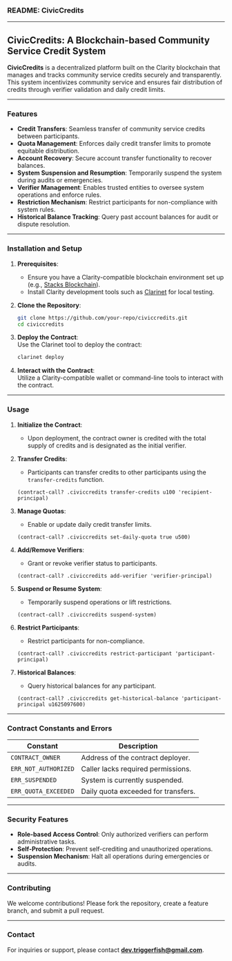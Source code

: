 
### README: **CivicCredits**

---

## CivicCredits: A Blockchain-based Community Service Credit System  

**CivicCredits** is a decentralized platform built on the Clarity blockchain that manages and tracks community service credits securely and transparently. This system incentivizes community service and ensures fair distribution of credits through verifier validation and daily credit limits.  

---

### Features  
- **Credit Transfers**: Seamless transfer of community service credits between participants.  
- **Quota Management**: Enforces daily credit transfer limits to promote equitable distribution.  
- **Account Recovery**: Secure account transfer functionality to recover balances.  
- **System Suspension and Resumption**: Temporarily suspend the system during audits or emergencies.  
- **Verifier Management**: Enables trusted entities to oversee system operations and enforce rules.  
- **Restriction Mechanism**: Restrict participants for non-compliance with system rules.  
- **Historical Balance Tracking**: Query past account balances for audit or dispute resolution.  

---

### Installation and Setup  

1. **Prerequisites**:  
   - Ensure you have a Clarity-compatible blockchain environment set up (e.g., [Stacks Blockchain](https://www.stacks.co/)).  
   - Install Clarity development tools such as [Clarinet](https://github.com/hirosystems/clarinet) for local testing.  

2. **Clone the Repository**:  
   ```bash  
   git clone https://github.com/your-repo/civiccredits.git  
   cd civiccredits  
   ```  

3. **Deploy the Contract**:  
   Use the Clarinet tool to deploy the contract:  
   ```bash  
   clarinet deploy  
   ```  

4. **Interact with the Contract**:  
   Utilize a Clarity-compatible wallet or command-line tools to interact with the contract.  

---

### Usage  

1. **Initialize the Contract**:  
   - Upon deployment, the contract owner is credited with the total supply of credits and is designated as the initial verifier.  

2. **Transfer Credits**:  
   - Participants can transfer credits to other participants using the `transfer-credits` function.  
   ```clarity  
   (contract-call? .civiccredits transfer-credits u100 'recipient-principal)  
   ```  

3. **Manage Quotas**:  
   - Enable or update daily credit transfer limits.  
   ```clarity  
   (contract-call? .civiccredits set-daily-quota true u500)  
   ```  

4. **Add/Remove Verifiers**:  
   - Grant or revoke verifier status to participants.  
   ```clarity  
   (contract-call? .civiccredits add-verifier 'verifier-principal)  
   ```  

5. **Suspend or Resume System**:  
   - Temporarily suspend operations or lift restrictions.  
   ```clarity  
   (contract-call? .civiccredits suspend-system)  
   ```  

6. **Restrict Participants**:  
   - Restrict participants for non-compliance.  
   ```clarity  
   (contract-call? .civiccredits restrict-participant 'participant-principal)  
   ```  

7. **Historical Balances**:  
   - Query historical balances for any participant.  
   ```clarity  
   (contract-call? .civiccredits get-historical-balance 'participant-principal u1625097600)  
   ```  

---

### Contract Constants and Errors  

| Constant                  | Description                         |  
|---------------------------|-------------------------------------|  
| `CONTRACT_OWNER`          | Address of the contract deployer.   |  
| `ERR_NOT_AUTHORIZED`      | Caller lacks required permissions.  |  
| `ERR_SUSPENDED`           | System is currently suspended.      |  
| `ERR_QUOTA_EXCEEDED`      | Daily quota exceeded for transfers. |  

---

### Security Features  

- **Role-based Access Control**: Only authorized verifiers can perform administrative tasks.  
- **Self-Protection**: Prevent self-crediting and unauthorized operations.  
- **Suspension Mechanism**: Halt all operations during emergencies or audits.  

---

### Contributing  

We welcome contributions! Please fork the repository, create a feature branch, and submit a pull request.  

---

### Contact  

For inquiries or support, please contact **dev.triggerfish@gmail.com**.  